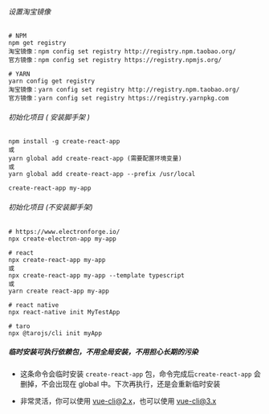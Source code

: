 ###### 设置淘宝镜像

```
# NPM
npm get registry 
淘宝镜像：npm config set registry http://registry.npm.taobao.org/
官方镜像：npm config set registry https://registry.npmjs.org/

# YARN
yarn config get registry
淘宝镜像：yarn config set registry http://registry.npm.taobao.org/
官方镜像：yarn config set registry https://registry.yarnpkg.com
```

###### 初始化项目 ( 安装脚手架 )

```
npm install -g create-react-app
或
yarn global add create-react-app (需要配置环境变量)
或
yarn global add create-react-app --prefix /usr/local

create-react-app my-app
```

###### 初始化项目 (不安装脚手架)

```
# https://www.electronforge.io/
npx create-electron-app my-app

# react
npx create-react-app my-app
或
npx create-react-app my-app --template typescript
或
yarn create react-app my-app

# react native
npx react-native init MyTestApp

# taro
npx @tarojs/cli init myApp
```

##### 临时安装可执行依赖包，不用全局安装，不用担心长期的污染 

*  这条命令会临时安装 `create-react-app` 包，命令完成后`create-react-app` 会删掉，不会出现在 global 中。下次再执行，还是会重新临时安装 

*  非常灵活，你可以使用 vue-cli@2.x，也可以使用 vue-cli@3.x 